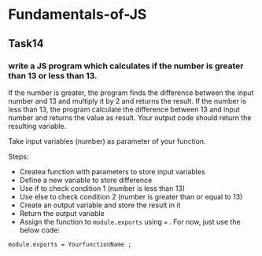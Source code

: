# Fundamentals-of-JS
## Task14
### write a JS program which calculates if the number is greater than 13 or less than 13.

 If the number is greater, the program finds the difference between the input number and 13 and multiply it by 2 and returns the result. If the number is less than 13, the program calculate the difference between 13 and input number and returns the value as result. Your output code should return the resulting variable.

Take input variables (number) as parameter of your function.

Steps:

- Createa function with parameters to store input variables
- Define a new variable to store difference
- Use if to check condition 1 (number is less than 13)
- Use else to check condition 2 (number is greater than or equal to 13)
- Create an output variable and store the result in it
- Return the output variable 
- Assign the function to `module.exports` using `=` . For now, just use the below code:

```
module.exports = YourfunctionName ;
```

